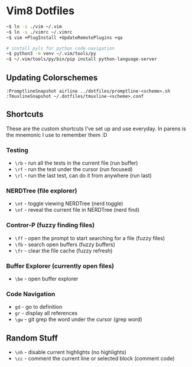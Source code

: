 # Vim8 Dotfiles

```bash
~$ ln -s ./vim ~/.vim
~$ ln -s ./vimrc ~/.vimrc
~$ vim +PlugInstall +UpdateRemotePlugins +qa

# install pyls for python code navigation
~$ python3 -m venv ~/.vim/tools/py
~$ ~/.vim/tools/py/bin/pip install python-language-server
```

## Updating Colorschemes

```
:PromptlineSnapshot airline ../dotfiles/promptline-<scheme>.sh
:TmuxlineSnapshot ~/.dotfiles/tmuxline-<scheme>.conf
```

## Shortcuts

These are the custom shortcuts I've set up and use everyday. In parens is the
mnemonic I use to remember them :D

### Testing
* `\rb` - run all the tests in the current file (run buffer)
* `\rf` - run the test under the cursor (run focused)
* `\rl` - run the last test, can do it from anywhere (run last)

### NERDTree (file explorer)
* `\nt` - toggle viewing NERDTree (nerd toggle)
* `\nf` - reveal the current file in NERDTree (nerd find)

### Contror-P (fuzzy finding files)
* `\ff` - open the prompt to start searching for a file (fuzzy files)
* `\fb` - search open buffers (fuzzy buffers)
* `\fr` - clear the file cache (fuzzy refresh)

### Buffer Explorer (currently open files)
* `\be` - open buffer explorer

### Code Navigation
* `gd` - go to definition
* `gr` - display all references
* `\gw` - git grep the word under the cursor (grep word)

## Random Stuff
* `\nh` - disable current highlights (no highlights)
* `\cc` - comment the current line or selected block (comment code)
